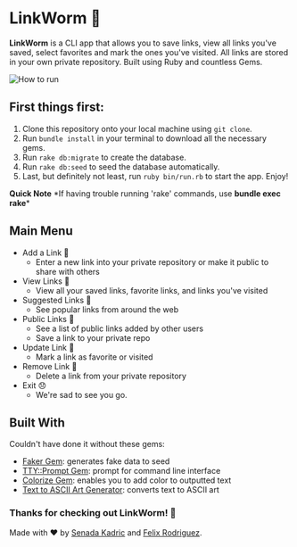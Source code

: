 # LinkWorm :bug:

**LinkWorm** is a CLI app that allows you to save links, view all links you've saved, select favorites and mark the ones you've visited. All links are stored in your own private repository. Built using Ruby and countless Gems.

![How to run](https://i.imgur.com/7FVvIvx.png)

## First things first:

1. Clone this repository onto your local machine using `git clone`.
2. Run `bundle install` in your terminal to download all the necessary gems.
3. Run `rake db:migrate` to create the database.
4. Run `rake db:seed` to seed the database automatically.
5. Last, but definitely not least, run `ruby bin/run.rb` to start the app. Enjoy!

**Quick Note** \*If having trouble running 'rake' commands, use **bundle exec rake**\*

## Main Menu

- Add a Link  :bug:
  - Enter a new link into your private repository or make it public to share with others
- View Links  :bug:
  - View all your saved links, favorite links, and links you've visited
- Suggested Links  :bug:
  - See popular links from around the web
- Public Links  :bug:
  - See a list of public links added by other users
  - Save a link to your private repo
- Update Link  :bug:
  - Mark a link as favorite or visited
- Remove Link  :bug:
  - Delete a link from your private repository
- Exit :disappointed:
  - We're sad to see you go.

## Built With

Couldn't have done it without these gems:

- [Faker Gem](https://github.com/faker-ruby/faker): generates fake data to seed
- [TTY::Prompt Gem](https://github.com/piotrmurach/tty-prompt): prompt for command line interface
- [Colorize Gem](https://github.com/fazibear/colorize): enables you to add color to outputted text
- [Text to ASCII Art Generator](http://patorjk.com/software/taag/#p=display&f=Graffiti&t=Type%20Something%20): converts text to ASCII art

### Thanks for checking out LinkWorm! :bug:

Made with :heart: by [Senada Kadric](https://github.com/senadakadric) and [Felix Rodriguez](https://github.com/frod25).
